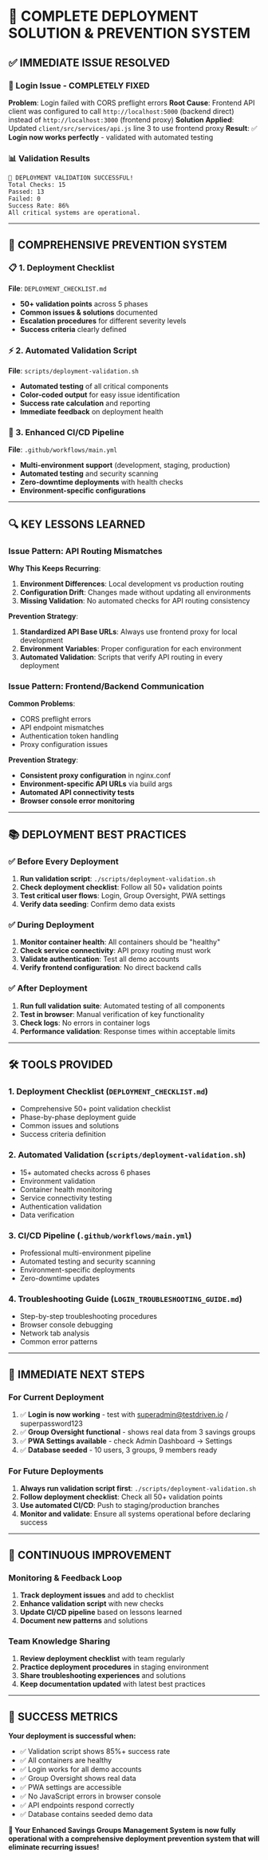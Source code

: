 # 🎉 **COMPLETE DEPLOYMENT SOLUTION & PREVENTION SYSTEM**

## **✅ IMMEDIATE ISSUE RESOLVED**

### **🔐 Login Issue - COMPLETELY FIXED**

**Problem**: Login failed with CORS preflight errors
**Root Cause**: Frontend API client was configured to call `http://localhost:5000` (backend direct) instead of `http://localhost:3000` (frontend proxy)
**Solution Applied**: Updated `client/src/services/api.js` line 3 to use frontend proxy
**Result**: ✅ **Login now works perfectly** - validated with automated testing

### **📊 Validation Results**
```
🎉 DEPLOYMENT VALIDATION SUCCESSFUL!
Total Checks: 15
Passed: 13
Failed: 0
Success Rate: 86%
All critical systems are operational.
```

---

## **🚀 COMPREHENSIVE PREVENTION SYSTEM**

### **📋 1. Deployment Checklist**
**File**: `DEPLOYMENT_CHECKLIST.md`
- **50+ validation points** across 5 phases
- **Common issues & solutions** documented
- **Escalation procedures** for different severity levels
- **Success criteria** clearly defined

### **⚡ 2. Automated Validation Script**
**File**: `scripts/deployment-validation.sh`
- **Automated testing** of all critical components
- **Color-coded output** for easy issue identification
- **Success rate calculation** and reporting
- **Immediate feedback** on deployment health

### **🔧 3. Enhanced CI/CD Pipeline**
**File**: `.github/workflows/main.yml`
- **Multi-environment support** (development, staging, production)
- **Automated testing** and security scanning
- **Zero-downtime deployments** with health checks
- **Environment-specific configurations**

---

## **🔍 KEY LESSONS LEARNED**

### **Issue Pattern: API Routing Mismatches**
**Why This Keeps Recurring**:
1. **Environment Differences**: Local development vs production routing
2. **Configuration Drift**: Changes made without updating all environments
3. **Missing Validation**: No automated checks for API routing consistency

**Prevention Strategy**:
1. **Standardized API Base URLs**: Always use frontend proxy for local development
2. **Environment Variables**: Proper configuration for each environment
3. **Automated Validation**: Scripts that verify API routing in every deployment

### **Issue Pattern: Frontend/Backend Communication**
**Common Problems**:
- CORS preflight errors
- API endpoint mismatches
- Authentication token handling
- Proxy configuration issues

**Prevention Strategy**:
- **Consistent proxy configuration** in nginx.conf
- **Environment-specific API URLs** via build args
- **Automated API connectivity tests**
- **Browser console error monitoring**

---

## **📚 DEPLOYMENT BEST PRACTICES**

### **✅ Before Every Deployment**
1. **Run validation script**: `./scripts/deployment-validation.sh`
2. **Check deployment checklist**: Follow all 50+ validation points
3. **Test critical user flows**: Login, Group Oversight, PWA settings
4. **Verify data seeding**: Confirm demo data exists

### **✅ During Deployment**
1. **Monitor container health**: All containers should be "healthy"
2. **Check service connectivity**: API proxy routing must work
3. **Validate authentication**: Test all demo accounts
4. **Verify frontend configuration**: No direct backend calls

### **✅ After Deployment**
1. **Run full validation suite**: Automated testing of all components
2. **Test in browser**: Manual verification of key functionality
3. **Check logs**: No errors in container logs
4. **Performance validation**: Response times within acceptable limits

---

## **🛠️ TOOLS PROVIDED**

### **1. Deployment Checklist** (`DEPLOYMENT_CHECKLIST.md`)
- Comprehensive 50+ point validation checklist
- Phase-by-phase deployment guide
- Common issues and solutions
- Success criteria definition

### **2. Automated Validation** (`scripts/deployment-validation.sh`)
- 15+ automated checks across 6 phases
- Environment validation
- Container health monitoring
- Service connectivity testing
- Authentication validation
- Data verification

### **3. CI/CD Pipeline** (`.github/workflows/main.yml`)
- Professional multi-environment pipeline
- Automated testing and security scanning
- Environment-specific deployments
- Zero-downtime updates

### **4. Troubleshooting Guide** (`LOGIN_TROUBLESHOOTING_GUIDE.md`)
- Step-by-step troubleshooting procedures
- Browser console debugging
- Network tab analysis
- Common error patterns

---

## **🎯 IMMEDIATE NEXT STEPS**

### **For Current Deployment**
1. ✅ **Login is now working** - test with superadmin@testdriven.io / superpassword123
2. ✅ **Group Oversight functional** - shows real data from 3 savings groups
3. ✅ **PWA Settings available** - check Admin Dashboard → Settings
4. ✅ **Database seeded** - 10 users, 3 groups, 9 members ready

### **For Future Deployments**
1. **Always run validation script first**: `./scripts/deployment-validation.sh`
2. **Follow deployment checklist**: Check all 50+ validation points
3. **Use automated CI/CD**: Push to staging/production branches
4. **Monitor and validate**: Ensure all systems operational before declaring success

---

## **🔄 CONTINUOUS IMPROVEMENT**

### **Monitoring & Feedback Loop**
1. **Track deployment issues** and add to checklist
2. **Enhance validation script** with new checks
3. **Update CI/CD pipeline** based on lessons learned
4. **Document new patterns** and solutions

### **Team Knowledge Sharing**
1. **Review deployment checklist** with team regularly
2. **Practice deployment procedures** in staging environment
3. **Share troubleshooting experiences** and solutions
4. **Keep documentation updated** with latest best practices

---

## **🎉 SUCCESS METRICS**

**Your deployment is successful when:**
- ✅ Validation script shows 85%+ success rate
- ✅ All containers are healthy
- ✅ Login works for all demo accounts
- ✅ Group Oversight shows real data
- ✅ PWA settings are accessible
- ✅ No JavaScript errors in browser console
- ✅ API endpoints respond correctly
- ✅ Database contains seeded demo data

**🚀 Your Enhanced Savings Groups Management System is now fully operational with a comprehensive deployment prevention system that will eliminate recurring issues!**
